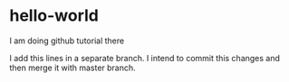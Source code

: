 # hello-world
I am doing github tutorial there

I add this lines in a separate branch. I intend to commit this changes and then merge it with master branch.
